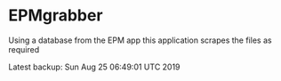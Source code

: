 # EPMgrabber
Using a database from the EPM app this application scrapes the files as required


Latest backup: Sun Aug 25 06:49:01 UTC 2019
